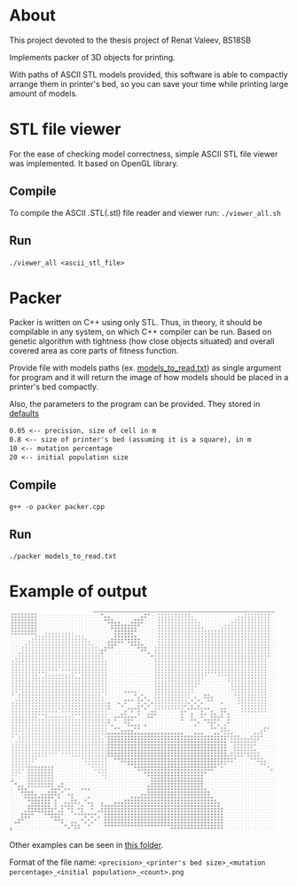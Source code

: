 # About

This project devoted to the thesis project of Renat Valeev, BS18SB

Implements packer of 3D objects for printing.

With paths of ASCII STL models provided, this software is able to 
compactly arrange them in printer's bed, so you can save your time 
while printing large amount of models.

# STL file viewer

For the ease of checking model correctness, simple ASCII STL file viewer was implemented.
It based on OpenGL library.

## Compile

To compile the ASCII .STL(.stl) file reader and viewer run: `./viewer_all.sh`

## Run

`./viewer_all <ascii_stl_file>`

# Packer

Packer is written on C++ using only STL. Thus, in theory, it should be compilable in any system, on which C++ compiler can be run.
Based on genetic algorithm with tightness (how close objects situated) and overall covered area as core parts of fitness function.

Provide file with models paths (ex. [models_to_read.txt](models_to_read.txt)) as single argument for program and it will return the image of how models should be placed in a printer's bed compactly.

Also, the parameters to the program can be provided. They stored in [defaults](defaults)
```
0.05 <-- precision, size of cell in m
0.8 <-- size of printer's bed (assuming it is a square), in m
10 <-- mutation percentage
20 <-- initial population size
```

## Compile

`g++ -o packer packer.cpp`

## Run

`./packer models_to_read.txt`

# Example of output
![1](images_for_readme/0.01_0.8_10_20_0.png)

Other examples can be seen in [this folder](images_for_readme).

Format of the file name: `<precision>_<printer's bed size>_<mutation percentage>_<initial population>_<count>.png`
